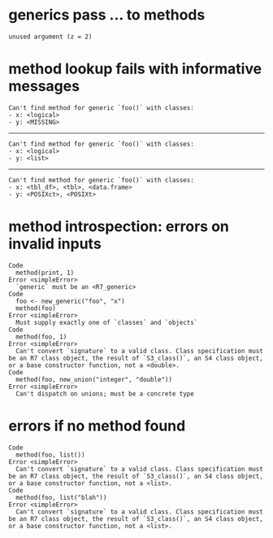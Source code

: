 # generics pass ... to methods

    unused argument (z = 2)

# method lookup fails with informative messages

    Can't find method for generic `foo()` with classes:
    - x: <logical>
    - y: <MISSING>

---

    Can't find method for generic `foo()` with classes:
    - x: <logical>
    - y: <list>

---

    Can't find method for generic `foo()` with classes:
    - x: <tbl_df>, <tbl>, <data.frame>
    - y: <POSIXct>, <POSIXt>

# method introspection: errors on invalid inputs

    Code
      method(print, 1)
    Error <simpleError>
      `generic` must be an <R7_generic>
    Code
      foo <- new_generic("foo", "x")
      method(foo)
    Error <simpleError>
      Must supply exactly one of `classes` and `objects`
    Code
      method(foo, 1)
    Error <simpleError>
      Can't convert `signature` to a valid class. Class specification must be an R7 class object, the result of `S3_class()`, an S4 class object, or a base constructor function, not a <double>.
    Code
      method(foo, new_union("integer", "double"))
    Error <simpleError>
      Can't dispatch on unions; must be a concrete type

# errors if no method found

    Code
      method(foo, list())
    Error <simpleError>
      Can't convert `signature` to a valid class. Class specification must be an R7 class object, the result of `S3_class()`, an S4 class object, or a base constructor function, not a <list>.
    Code
      method(foo, list("blah"))
    Error <simpleError>
      Can't convert `signature` to a valid class. Class specification must be an R7 class object, the result of `S3_class()`, an S4 class object, or a base constructor function, not a <list>.

